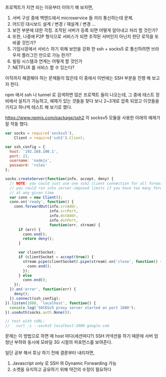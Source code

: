
프로젝트가 지연 되는 이유부터 이야기 해 보자면, 
1. 서버 구성 중에 백엔드에서 microservice 들 끼리 통신하는데 문제. 
2. 어드민 대시보드 설계 / 변경 / 재설계 / 변경 ...
3. 보안 부분에 대한 걱정. 조작된 서버가 등록 되면 어떻게 알아내고 처리 할 것인가?
4. 또한, 나중에 P2P 형식으로 서비스가 되면 조작된 서버인지 아닌지 판단 로직을 또 바꿀 것인가? 
5. 기업시장에서 서비스 하기 위해 보안을 강화 한 ssh + socks5 로 통신하려면 브라우저 플러그인 만으로 가능 한가?
6. 빌링 시스템과 연계는 어떻게 할 것인가
7. NETFLIX 를 서비스 할 수 있는다?

아직까지 해결해야 하는 문제들이 많은데 이 중에서 이번에는 SSH 부분을 진행 해 보고자 한다. 

npm 에서 ssh 나 tunnel 로 검색하면 많은 프로젝트 들이 나오는데, 그 중에 테스트 장비에서 설치가 가능하고, 예제가 있는 것들을 찾다 보니 2~3개로 압축 되었고 이것들을 가지고 하나씩 테스트 해 보기로 했다. 

https://www.npmjs.com/package/ssh2 의 socksv5 모듈을 사용한 아래의 예제가 잘 작동 했다.

```js 
var socks = require('socksv5'),
    Client = require('ssh2').Client;

var ssh_config = {
  host: '192.168.100.1',
  port: 22,
  username: 'nodejs',
  password: 'rules'
};

socks.createServer(function(info, accept, deny) {
  // NOTE: you could just use one ssh2 client connection for all forwards, but
  // you could run into server-imposed limits if you have too many forwards open
  // at any given time
  var conn = new Client();
  conn.on('ready', function() {
    conn.forwardOut(info.srcAddr,
                    info.srcPort,
                    info.dstAddr,
                    info.dstPort,
                    function(err, stream) {
      if (err) {
        conn.end();
        return deny();
      }

      var clientSocket;
      if (clientSocket = accept(true)) {
        stream.pipe(clientSocket).pipe(stream).on('close', function() {
          conn.end();
        });
      } else
        conn.end();
    });
  }).on('error', function(err) {
    deny();
  }).connect(ssh_config);
}).listen(1080, 'localhost', function() {
  console.log('SOCKSv5 proxy server started on port 1080');
}).useAuth(socks.auth.None());

// test with cURL:
//   curl -i --socks5 localhost:1080 google.com
```

문제는 이 방법으로 하면 매 host 마다(세션마다?) SSH 커넥션을 하기 때문에 서버 엄청난 부하와 동시에 모바일 3G 시절의 퍼포먼스를 보여준다. 

일단 공부 해서 튜닝 하기 전에 결론부터 내리자면, 
 
1. Javascript only 로 SSH 와 Dynamic Forwarding 가능 
2. 소켓을 유지하고 공유하기 위해 약간의 수정이 필요하다 


 
